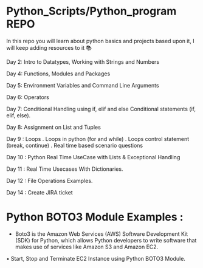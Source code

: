 # Python_Scripts/Python_program REPO
In this repo you will learn about python basics and projects based upon it, I will keep adding resources to it 📚

Day 2: Intro to Datatypes, Working with Strings and Numbers

Day 4: Functions, Modules and Packages

Day 5: Environment Variables and Command Line Arguments

Day 6: Operators

Day 7: Conditional Handling using if, elif and else
Conditional statements (if, elif, else).

Day 8: Assignment on List and Tuples

Day 9 : Loops 
. Loops in python (for and while)
. Loops control statement (break, continue)
. Real time based scenario questions

Day 10 : Python Real Time UseCase with Lists & Exceptional Handling

Day 11 : Real Time Usecases With Dictionaries.

Day 12 :  File Operations Examples.

Day 14 : Create JIRA ticket 



# Python BOTO3 Module Examples :

- Boto3 is the Amazon Web Services (AWS) Software Development Kit (SDK) for Python, which allows Python developers to write software that makes use of services like Amazon S3 and Amazon EC2. 

• Start, Stop and Terminate EC2 Instance using Python BOTO3 Module.





